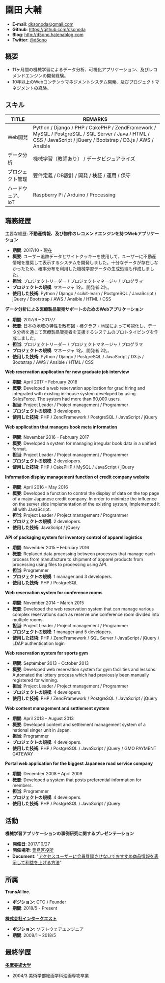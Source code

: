 # 園田 大輔
* **E-mail**: dksonoda@gmail.com  
* **Github**: https://github.com/dsonoda  
* **Blog**: http://d5ono.hatenablog.com  
* **Twitter**: [@d5ono](https://twitter.com/d5ono)  

## 概要
* 11ヶ月間の機械学習によるデータ分析、可視化アプリケーション、及びレコメンドエンジンの開発経験。
* 10年以上のWebコンテンツマネジメントシステム開発、及びプロジェクトマネジメントの経験。

## スキル
| TITLE | REMARKS |
|------|--------|
| Web開発 | Python / Django / PHP / CakePHP / ZendFramework / MySQL / PostgreSQL / SQL Server / Java / HTML / CSS / JavaScript / jQuery / Bootstrap / D3.js / AWS / Ansible |
| データ分析 | 機械学習（教師あり） / データビジュアライズ |
| プロジェクト管理 | 要件定義 / DB設計 / 開発 / 検証 / 運用 / 保守 |
| ハードウェア、IoT | Raspberry Pi / Arduino / Processing |

## 職務経歴
主要な経歴: 
**不動産情報、及び物件のレコメンドエンジンを持つWebアプリケーション**
* **期間**: 2017/10 - 現在
* **概要**: ユーザー追跡データとサイトクッキーを使用して、ユーザーに不動産情報を推奨して表示するシステムを開発しました。十分なデータが存在しなかったため、確率分布を利用した機械学習データの生成処理も作成しました。
* **担当**: プロジェクトリーダー / プロジェクトマネージャ / プログラマ
* **プロジェクトの規模**: マネージャ 1名、開発者 2名。
* **使用した技術**: Python / Django / scikit-learn / PostgreSQL / JavaScript / jQuery / Bootstrap / AWS / Ansible / HTML / CSS

**データ分析による医療製品販売サポートのためのWebアプリケーション**
* **期間**: 2017/6 – 2017/7
* **概要**: 日本の地域の特性を散布図・棒グラフ・地図によって可視化し、データ分析を通じて医療製品販売者を支援するシステムのプロトタイピングを作成しました。
* **担当**: プロジェクトリーダー / プロジェクトマネージャ / プログラマ
* **プロジェクトの規模**: マネージャ 1名、開発者 2名。
* **使用した技術**: Python / Django / PostgreSQL / JavaScript / D3.js / Bootstrap / AWS / Ansible / HTML / CSS

**Web reservation application for new graduate job interview**
* **期間**: April 2017 – February 2018
* **概要**: Developed a web reservation application for grad hiring and integrated with existing in-house system developed by using SalesForce. The system had more than 60,000 users.
* **担当**: Project Leader / Project management / Programmer
* **プロジェクトの規模**: 3 developers.
* **使用した技術**: PHP / ZendFramework / PostgreSQL / JavaScript / jQuery

**Web application that manages book meta information**
* **期間**: November 2016 – February 2017
* **概要**: Developed a system for managing irregular book data in a unified format.
* **担当**: Project Leader / Project management / Programmer
* **プロジェクトの規模**: 2 developers.
* **使用した技術**: PHP / CakePHP / MySQL / JavaScript / jQuery

**Information display management function of credit company website**
* **期間**: April 2016 – May 2016
* **概要**: Developed a function to control the display of data on the top page of a major Japanese credit company. In order to minimize the influence on the server side implementation of the existing system, Implemented it all with JavaScript.
* **担当**: Project Leader / Project management / Programmer
* **プロジェクトの規模**: 2 developers.
* **使用した技術**: JavaScript / jQuery

**API of packaging system for inventory control of apparel logistics**
* **期間**: November 2015 – February 2016
* **概要**: Replaced data processing between processes that manage each process from manufacture to shipment of apparel products from processing using files to processing using API.
* **担当**: Programmer
* **プロジェクトの規模**: 1 manager and 3 developers.
* **使用した技術**: PHP / PostgreSQL

**Web reservation system for conference rooms**
* **期間**: November 2014 – March 2015
* **概要**: Developed the web reservation system that can manage various complex reservations such as reserve one conference room divided into multiple rooms.
* **担当**: Project Leader / Project management / Programmer
* **プロジェクトの規模**: 1 manager and 5 developers.
* **使用した技術**: PHP / ZendFramework / SQL Server / JavaScript / jQuery / LDAP authentication login

**Web reservation system for sports gym**
* **期間**: September 2013 – October 2013
* **概要**: Developed web reservation system for gym facilities and lessons. Automated the lottery process which had previously been manually registered for winning.
* **担当**: Project Leader / Project management / Programmer
* **プロジェクトの規模**: 4 developers.
* **使用した技術**: PHP / ZendFramework / PostgreSQL / JavaScript / jQuery

**Web content management and settlement system**
* **期間**: April 2013 – August 2013
* **概要**: Developed content and settlement management system of a national singer unit in Japan.
* **担当**: Programmer
* **プロジェクトの規模**: 4 developers.
* **使用した技術**: PHP / PostgreSQL / JavaScript / jQuery / GMO PAYMENT GATEWAY

**Portal web application for the biggest Japanese road service company**
* **期間**: December 2008 – April 2009
* **概要**: Developed a system that posts preferential information for members.
* **担当**: Programmer
* **プロジェクトの規模**: 4 developers.
* **使用した技術**: PHP / PostgreSQL / JavaScript / jQuery
  
## 活動
**機械学習アプリケーションの事例研究に関するプレゼンテーション**
* **開催日**: 2017/10/27
* **開催場所**: [豊島区役所](http://www.city.toshima.lg.jp/012/018294.html)
* **Document**: "[アクセスユーザーに会員登録させないでおすすめ商品情報を表示して利益を上げる方法](https://github.com/dsonoda/Curriculum-Vitae/blob/master/docs/slides/20171027.pdf)"

## 所属
**TransAI Inc.**
* **ポジション**: CTO / Founder
* **期間**: 2018/5 - Present

**[株式会社インタークエスト](https://www.iqnet.co.jp)**
* **ポジション**: ソフトウェアエンジニア
* **期間**: 2008/1 – 2018/5

## 最終学歴
**[多摩美術大学](http://www.tamabi.ac.jp)**
* 2004/3 美術学部絵画学科油画専攻卒業
